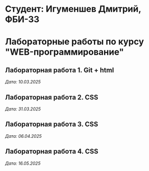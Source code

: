 # Студент: Игуменшев Дмитрий, ФБИ-33

# Лабораторные работы по курсу "WEB-программирование"

## Лабораторная работа 1. Git + html

*Дата: 10.03.2025*

## Лабораторная работа 2. CSS

*Дата: 31.03.2025*

## Лабораторная работа 3. CSS

*Дата: 06.04.2025*

## Лабораторная работа 4. CSS

*Дата: 16.05.2025*